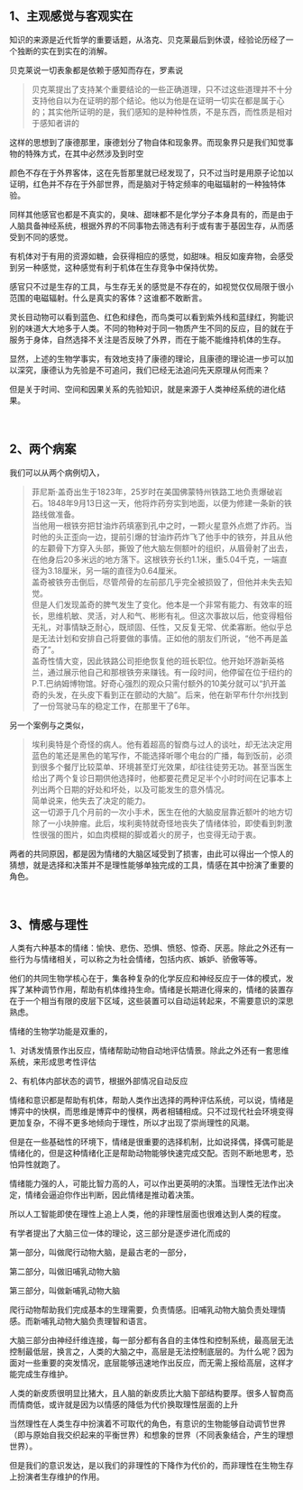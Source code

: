 <h2>1、主观感觉与客观实在</h2><p>知识的来源是近代哲学的重要话题，从洛克、贝克莱最后到休谟，经验论历经了一个独断的实在到实在的消解。</p><p>贝克莱说一切表象都是依赖于感知而存在，罗素说</p><blockquote>贝克莱提出了支持某个重要结论的一些正确道理，只不过这些道理并不十分支持他自以为在证明的那个结论。他以为他是在证明一切实在都是属于心的；其实他所证明的是，我们感知的是种种性质，不是东西，而性质是相对于感知者讲的</blockquote><p>这样的思想到了康德那里，康德划分了物自体和现象界。而现象界只是我们知觉事物的特殊方式，在其中必然涉及到时空</p><p>颜色不存在于外界客体，这在先哲那里就已经发现了，只不过当时是用原子论加以证明，红色并不存在于外部世界，而是脑对于特定频率的电磁辐射的一种独特体验。</p><p>同样其他感官也都是不真实的，臭味、甜味都不是化学分子本身具有的，而是由于人脑具备神经系统，根据外界的不同事物去筛选有利于或有害于基因生存，从而感受到不同的感觉。</p><p>有机体对于有用的资源如糖，会获得相应的感觉，如甜味。相反如废弃物，会感受到另一种感觉，这种感觉有利于机体在生存竞争中保持优势。</p><p>感官只不过是生存的工具，与生存无关的感觉是不存在的，如视觉仅仅局限于很小范围的电磁辐射。什么是真实的客体？这谁都不敢断言。</p><p>灵长目动物可以看到蓝色、红色和绿色，而鸟类可以看到紫外线和蓝绿红，狗能识别的味道大大地多于人类。不同的物种对于同一物质产生不同的反应，目的就在于服务于身体，自然选择不关注是否反映了外界，而在于能不能维持机体的生存。</p><p>显然，上述的生物学事实，有效地支持了康德的理论，且康德的理论进一步可以加以深究，康德认为先验是不可追问，我们已经无法追问先天原理从何而来？</p><p>但是关于时间、空间和因果关系的先验知识，就是来源于人类神经系统的进化结果。</p><p><br></p><h2>2、两个病案</h2><p>我们可以从两个病例切入，</p><blockquote>菲尼斯·盖奇出生于1823年，25岁时在美国佛蒙特州铁路工地负责爆破岩石。1848年9月13日这一天，他将炸药夯实到地面，以便为修建一条新的铁路线做准备。<br>当他用一根铁夯把甘油炸药填塞到孔中之时，一颗火星意外点燃了炸药。当时他的头正歪向一边，提前引爆的甘油炸药炸飞了他手中的铁夯，并且从他的左颧骨下方穿入头部，撕毁了他大脑左侧额叶的组织，从眉骨射了出去，在他身后20多米远的地方落下。这根铁夯长约1.1米，重5.04千克，一端直径为3.18厘米，另一端的直径为0.64厘米。<br>盖奇被铁夯击倒后，尽管颅骨的左前部几乎完全被损毁了，但他并未失去知觉。<br>但是人们发现盖奇的脾气发生了变化。他本是一个非常有能力、有效率的班长，思维机敏、灵活，对人和气、彬彬有礼。但这次事故以后，他变得粗俗无礼，对事情缺乏耐心，既顽固、任性，又反复无常、优柔寡断。他似乎总是无法计划和安排自己将要做的事情。正如他的朋友们所说，“他不再是盖奇了”。<br>盖奇性情大变，因此铁路公司拒绝恢复他的班长职位。他开始环游新英格兰，通过展示他自己和那根铁夯来赚钱。有一段时间，他停留在位于纽约的P.T.巴纳姆博物馆。好奇心强烈的观众只需付额外的10美分就可以“扒开盖奇的头发，在头皮下看到正在颤动的大脑”。后来，他在新罕布什尔州找到了一份驾驶马车的稳定工作，在那里干了6年。</blockquote><p>另一个案例与之类似，</p><blockquote>埃利奥特是个奇怪的病人。他有着超高的智商与过人的谈吐，却无法决定用蓝色的笔还是黑色的笔写作，不能选择听哪个电台的广播，每到饭前，必须到很多个餐厅比较菜单、环境甚至灯光效果，却往往徒劳无功。甚至当医生给出了两个复诊日期供他选择时，他都要花费足足半个小时时间在记事本上列出两个日期的好处和坏处，以及可能发生的意外情况。<br>简单说来，他失去了决定的能力。<br>这一切源于几个月前的一次小手术，医生在他的大脑皮层靠近额叶的地方切除了一小块肿瘤。此后，埃利奥特就奇怪地丧失了情绪体验，即使看到刺激性很强的图片，如血肉模糊的脚或着火的房子，也变得无动于衷。</blockquote><p>两者的共同原因，都是因为情绪的大脑区域受到了损害，由此可以得出一个惊人的猜想，就是选择和决策并不是理性能够单独完成的工具，情感在其中扮演了重要的角色。</p><p><br></p><h2>3、情感与理性</h2><p>人类有六种基本的情绪：愉快、悲伤、恐惧、愤怒、惊奇、厌恶。除此之外还有一些行为与情绪相关，可以称之为社会情绪，包括内疚、嫉妒、骄傲等等。</p><p>他们的共同生物学核心在于，集各种复杂的化学反应和神经反应于一体的模式，发挥了某种调节作用，帮助有机体维持生命。情绪是长期进化得来的，情绪的装置存在于一个相当有限的皮层下区域，这些装置可以自动运转起来，不需要意识的深思熟虑。</p><p>情绪的生物学功能是双重的，</p><p>1、对诱发情景作出反应，情绪帮助动物自动地评估情景。除此之外还有一套思维系统，来形成思考性评估</p><p>2、有机体内部状态的调节，根据外部情况自动反应</p><p>情绪和意识都是帮助有机体，帮助人类作出选择的两种评估系统，可以说，情绪是博弈中的快棋，而思维是博弈中的慢棋，两者相辅相成。只不过现代社会环境变得更加复杂，不得不更多地倾向于理性，所以才出现了崇尚理性的风潮。</p><p>但是在一些基础性的环境下，情绪是很重要的选择机制，比如说择偶，择偶可能是情绪化的，但是这种情绪化正是帮助动物能够快速完成交配。否则不断地思考，恐怕异性就跑了。</p><p>情绪能力强的人，可能比智力高的人，可以作出更英明的决策。当理性无法作出决定，情绪会逼迫你作出判断，因此情绪是推动着决策。</p><p>所以人工智能即使在理性上追上人类，他的非理性层面也很难达到人类的程度。</p><p>有学者提出了大脑三位一体的理论，这三部分是逐步进化而成的</p><p>第一部分，叫做爬行动物大脑，是最古老的一部分，</p><p>第二部分，叫做旧哺乳动物大脑</p><p>第三部分，叫做新哺乳动物大脑</p><p>爬行动物帮助我们完成基本的生理需要，负责情感。旧哺乳动物大脑负责处理情感。而新哺乳动物大脑负责理智和语言。</p><p>大脑三部分由神经纤维连接，每一部分都有各自的主体性和控制系统，最高层无法控制最低层，换言之，人类的大脑之中，高层是无法控制底层的。为什么呢？因为面对一些重要的突发情况，底层能够迅速地作出反应，而无需上报给高层，这样才能完成生存维护。</p><p>人类的新皮质很明显比猪大，且人脑的新皮质比大脑下部结构要厚。很多人智商高而情商低，或许就是因为以情感的降低为代价换取理性层面的上升</p><p>当然理性在人类生存中扮演着不可取代的角色，有意识的生物能够自动调节世界（即与原始自我交织起来的平衡世界）和想象的世界（不同表象结合，产生的理想世界）。</p><p>但是我们的意识发达，是以我们的非理性的下降作为代价的，而非理性在生物生存上扮演者生存维护的作用。</p><p></p><p></p><p></p><p></p>